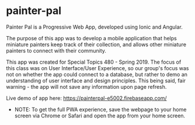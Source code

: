 # painter-pal

Painter Pal is a Progressive Web App, developed using Ionic and Angular.

The purpose of this app was to develop a mobile application that helps miniature painters keep track of their collection, and allows other miniature painters to connect with their community.

This app was created for Special Topics 480 - Spring 2019. The focus of this class was on User Interface/User Experience, so our group's focus was not on whether the app could connect to a database, but rather to demo an understanding of user interface and design principles.
This being said, fair warning - the app will not save any information upon page refresh.

Live demo of app here: https://painterpal-e5002.firebaseapp.com/

* NOTE: To get the full PWA experience, save the webpage to your home screen via Chrome or Safari and open the app from your home screen.

